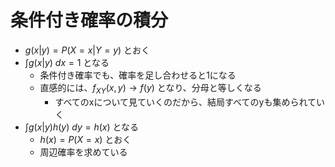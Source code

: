 # 条件付き確率の積分

- $g(x|y) = P(X=x|Y=y)$ とおく
- $\int g(x|y)\ dx = 1$ となる
  - 条件付き確率でも、確率を足し合わせると1になる
  - 直感的には、$f_{XY}(x,y) \to f(y)$ となり、分母と等しくなる
    - すべてのxについて見ていくのだから、結局すべてのyも集められていく
- $\int g(x|y)h(y)\ dy = h(x)$ となる
  - $h(x) = P(X=x)$ とおく
  - 周辺確率を求めている
